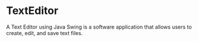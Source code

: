 # TextEditor
A Text Editor using Java Swing is a software application that allows users to create, edit, and save text files.
